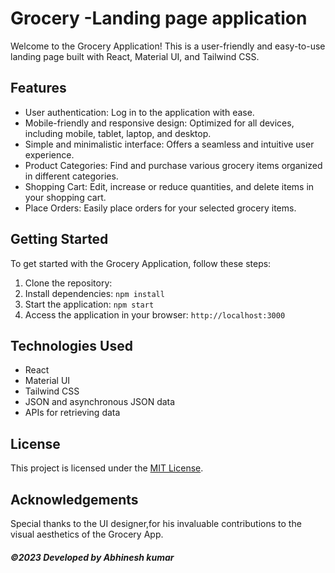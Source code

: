 
# Grocery -Landing page application

Welcome to the Grocery Application! This is a user-friendly and easy-to-use landing page built with React, Material UI, and Tailwind CSS.

## Features

- User authentication: Log in to the application with ease.
- Mobile-friendly and responsive design: Optimized for all devices, including mobile, tablet, laptop, and desktop.
- Simple and minimalistic interface: Offers a seamless and intuitive user experience.
- Product Categories: Find and purchase various grocery items organized in different categories.
- Shopping Cart: Edit, increase or reduce quantities, and delete items in your shopping cart.
- Place Orders: Easily place orders for your selected grocery items.

## Getting Started

To get started with the Grocery Application, follow these steps:

1. Clone the repository: 
2. Install dependencies: `npm install`
3. Start the application: `npm start`
4. Access the application in your browser: `http://localhost:3000`

## Technologies Used

- React
- Material UI
- Tailwind CSS
- JSON and asynchronous JSON data
- APIs for retrieving data

## License

This project is licensed under the [MIT License](LICENSE).

## Acknowledgements

Special thanks to the UI designer,for his invaluable contributions to the visual aesthetics of the Grocery App.



##### ©2023 Developed by Abhinesh kumar
